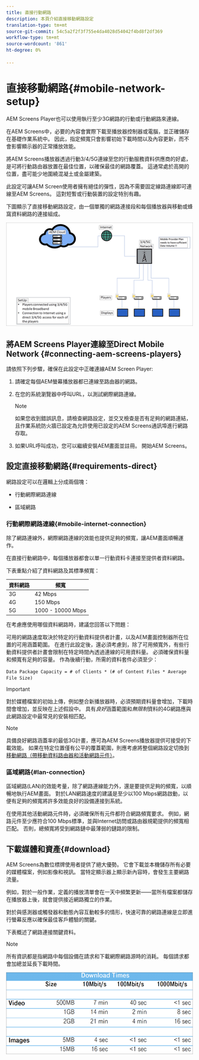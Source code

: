 ```yaml
---
title: 直接行動網路
description: 本頁介紹直接移動網路設定
translation-type: tm+mt
source-git-commit: 54c5a2f2f3f755e4da4028d54042f4bd8f2df369
workflow-type: tm+mt
source-wordcount: '861'
ht-degree: 0%

---
```



# 直接移動網路{#mobile-network-setup}

AEM Screens Player也可以使用執行至少3G網路的行動或行動網路來連線。

在AEM Screens中，必要的內容會實際下載至播放器控制器或電腦，並正確儲存在基礎作業系統中。 因此，指定頻寬只會影響初始下載時間以及內容更新，而不會影響顯示器的正常播放效能。

將AEM Screens播放器透過行動3/4/5G連線至您的行動服務資料供應商的好處，是可將行動路由器放置在最佳位置，以確保最佳的網路覆蓋。 這通常處於高開的位置，盡可能少地圍繞混凝土或金屬建築。

此設定可讓AEM Screen使用者擁有絕佳的彈性，因為不需要固定線路連線即可連線至AEM Screens。 這對短暫或行動裝置的設定特別有趣。

下圖顯示了直接移動網路設定，由一個單獨的網路連接段和每個播放器與移動或蜂窩資料網路的連接組成。

![](/help/using/assets/direct-mobile-1.png)

## 將AEM Screens Player連線至Direct Mobile Network {#connecting-aem-screens-players}

請依照下列步驟，確保在此設定中正確連線AEM Screen Player:

1. 請確定每個AEM螢幕播放器都已連線至路由器的網路。

1. 在您的系統瀏覽器中呼叫URL，以測試網際網路連線。

   >[!NOTE]
   >如果您收到錯誤訊息，請檢查網路設定，並交叉檢查是否有足夠的網路連結，且作業系統防火牆已設定為允許使用已設定的AEM Screens通訊埠進行網路存取。

1. 如果URL呼叫成功，您可以繼續安裝AEM畫面並註冊。 開始AEM Screens。

## 設定直接移動網路{#requirements-direct}

網路設定可以在邏輯上分成兩個塊：

* 行動網際網路連線

* 區域網路

### 行動網際網路連線{#mobile-internet-connection}

除了網路連線外，網際網路連線的效能也提供足夠的頻寬，讓AEM畫面順暢運作。

在直接行動網路中，每個播放器都會以單一行動資料卡連接至提供者資料網路。

下表重點介紹了資料網路及其標準頻寬：

| 資料網路 | 頻寬 |
|--- |--- |
| 3G | 42 Mbps |
| 4G | 150 Mbps |
| 5G | 1000 - 10000 Mbps |

在考慮應使用哪個資料網路時，建議您回答以下問題：

可用的網路速度取決於特定的行動資料提供者計畫，以及AEM畫面控制器所在位置的可用涵蓋範圍。
在進行此設定後，還必須考慮到，除了可用頻寬外，有些行動資料提供者計畫會限制在特定時間內透過連線的可用資料量。 必須確保資料量和頻寬有足夠的容量。
作為後續行動，所需的資料套件必須至少：

`Data Package Capacity = # of Clients * (# of Content Files * Average File Size)`


>[!IMPORTANT]
>對於媒體檔案的初始上傳，例如整合新播放器時，必須預期資料量會增加，下載時間會增加，並反映在上述假設中。 具有&#x200B;*良好*&#x200B;涵蓋範圍和&#x200B;*無限制*&#x200B;資料的4G網路應與此網路設定中最常見的安裝相匹配。

>[!NOTE]
>具備良好網路涵蓋率的最低3G計畫，應可為AEM Screens播放器提供可接受的下載效能。 如果在特定位置僅有公平的覆蓋範圍，則應考慮將整個網路設定切換到[移動網路（帶移動資料路由器和活動網路元件）](/help/using/mobile-network-router.md)。


### 區域網路{#lan-connection}

區域網路(LAN)的效能考量，除了網路連線能力外，還是要提供足夠的頻寬，以順暢地執行AEM畫面。 對於LAN網路速度的建議是至少以100 Mbps網路啟動，以便有足夠的頻寬將許多效能良好的設備連接到系統。

在使用其他活動網路元件時，必須確保所有元件都符合網路頻寬要求。 例如，網路元件至少應符合100 Mbps標準，並與Internet訪問或路由器規範提供的頻寬相匹配。 否則，總頻寬將受到網路鏈中最薄弱的鏈路的限制。

## 下載媒體和資產{#download}

AEM Screens為數位標牌使用者提供了絕大優勢。 它會下載並本機儲存所有必要的媒體檔案，例如影像和視訊。 當特定顯示器上顯示新內容時，會發生主要網路流量。

例如，對於一般作業，定義的播放清單會在一天中頻繁更新——當所有檔案都儲存在播放器上後，就會提供接近網路獨立的作業。

對於與感測器或觸發器和動態內容互動較多的情形，快速可靠的網路連線是立即進行螢幕反應以確保最佳客戶體驗的關鍵。

下表概述了網路連接關鍵資料。

>[!NOTE]
>
>所有資訊都是指網路中每個設備在請求和下載網際網路源時的消耗。 每個請求都會加總並延長下載時間。

![](/help/using/assets/download-times-mobile.png)




